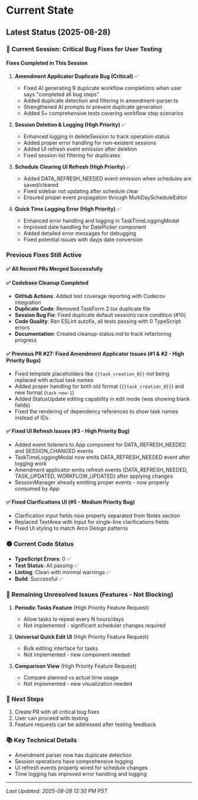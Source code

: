 # Current State

## Latest Status (2025-08-28)

### 🚀 Current Session: Critical Bug Fixes for User Testing

#### Fixes Completed in This Session
1. **Amendment Applicator Duplicate Bug (Critical)** ✅
   - Fixed AI generating 9 duplicate workflow completions when user says "completed all bug steps"
   - Added duplicate detection and filtering in amendment-parser.ts
   - Strengthened AI prompts to prevent duplicate generation
   - Added 5+ comprehensive tests covering workflow step scenarios

2. **Session Deletion & Logging (High Priority)** ✅
   - Enhanced logging in deleteSession to track operation status
   - Added proper error handling for non-existent sessions
   - Added UI refresh event emission after deletion
   - Fixed session list filtering for duplicates

3. **Schedule Clearing UI Refresh (High Priority)** ✅
   - Added DATA_REFRESH_NEEDED event emission when schedules are saved/cleared
   - Fixed sidebar not updating after schedule clear
   - Ensured proper event propagation through MultiDayScheduleEditor

4. **Quick Time Logging Error (High Priority)** ✅
   - Enhanced error handling and logging in TaskTimeLoggingModal
   - Improved date handling for DatePicker component
   - Added detailed error messages for debugging
   - Fixed potential issues with dayjs date conversion

### Previous Fixes Still Active

#### ✅ All Recent PRs Merged Successfully

#### ✅ Codebase Cleanup Completed
- **GitHub Actions**: Added test coverage reporting with Codecov integration
- **Duplicate Code**: Removed TaskForm 2.tsx duplicate file  
- **Session Bug Fix**: Fixed duplicate default sessions race condition (#10)
- **Code Quality**: Ran ESLint autofix, all tests passing with 0 TypeScript errors
- **Documentation**: Created cleanup-status.md to track refactoring progress

#### ✅ Previous PR #27: Fixed Amendment Applicator Issues (#1 & #2 - High Priority Bugs)
- Fixed template placeholders like `{{task_creation_0}}` not being replaced with actual task names
- Added proper handling for both old format (`{{task_creation_0}}`) and new format (`task-new-1`)
- Added StatusUpdate editing capability in edit mode (was showing blank fields)
- Fixed the rendering of dependency references to show task names instead of IDs

#### ✅ Fixed UI Refresh Issues (#3 - High Priority Bug)
- Added event listeners to App component for DATA_REFRESH_NEEDED and SESSION_CHANGED events
- TaskTimeLoggingModal now emits DATA_REFRESH_NEEDED event after logging work
- Amendment applicator emits refresh events (DATA_REFRESH_NEEDED, TASK_UPDATED, WORKFLOW_UPDATED) after applying changes
- SessionManager already emitting proper events - now properly consumed by App

#### ✅ Fixed Clarifications UI (#5 - Medium Priority Bug)
- Clarification input fields now properly separated from Notes section
- Replaced TextArea with Input for single-line clarifications fields
- Fixed UI styling to match Arco Design patterns

### 🟢 Current Code Status
- **TypeScript Errors**: 0 ✅
- **Test Status**: All passing ✅
- **Linting**: Clean with minimal warnings ✅
- **Build**: Successful ✅

### 📝 Remaining Unresolved Issues (Features - Not Blocking)

1. **Periodic Tasks Feature** (High Priority Feature Request)
   - Allow tasks to repeat every N hours/days
   - Not implemented - significant scheduler changes required

2. **Universal Quick Edit UI** (High Priority Feature Request)
   - Bulk editing interface for tasks
   - Not implemented - new component needed

3. **Comparison View** (High Priority Feature Request)
   - Compare planned vs actual time usage
   - Not implemented - new visualization needed

### 🎯 Next Steps
1. Create PR with all critical bug fixes
2. User can proceed with testing
3. Feature requests can be addressed after testing feedback

### 📚 Key Technical Details
- Amendment parser now has duplicate detection
- Session operations have comprehensive logging
- UI refresh events properly wired for schedule changes
- Time logging has improved error handling and logging

---
*Last Updated: 2025-08-28 12:30 PM PST*